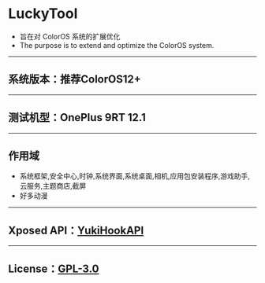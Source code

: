 # LuckyTool

- 旨在对 ColorOS 系统的扩展优化  
- The purpose is to extend and optimize the ColorOS system.

---

## 系统版本：推荐ColorOS12+

---

## 测试机型：OnePlus 9RT 12.1

---

## 作用域

- 系统框架,安全中心,时钟,系统界面,系统桌面,相机,应用包安装程序,游戏助手,云服务,主题商店,截屏
- 好多动漫

---

## Xposed API：[YukiHookAPI](https://github.com/fankes/YukiHookAPI)

---

## License：[GPL-3.0](https://www.gnu.org/licenses/gpl-3.0.html)  
